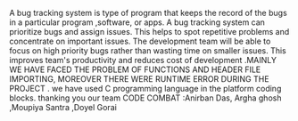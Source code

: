 A bug tracking system is type of program that keeps the record of the bugs in a particular program ,software, or apps.
A bug tracking system can prioritize bugs and assign issues. This helps to spot repetitive problems and concentrate on important issues. The development team will be able to focus on high priority bugs rather than wasting time on smaller issues. This improves team's productivity and reduces cost of development
.MAINLY WE HAVE FACED THE PROBLEM OF FUNCTIONS AND HEADER FILE IMPORTING, MOREOVER THERE WERE RUNTIME ERROR DURING THE PROJECT .
we have used C programming language in the platform coding blocks.
    thanking you our team CODE COMBAT :Anirban Das, Argha ghosh ,Moupiya Santra ,Doyel Gorai
